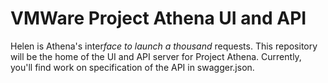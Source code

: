 # VMWare Project Athena UI and API

Helen is Athena's inter*face to launch a thousand* requests. This
repository will be the home of the UI and API server for Project
Athena. Currently, you'll find work on specification of the API in
swagger.json.
